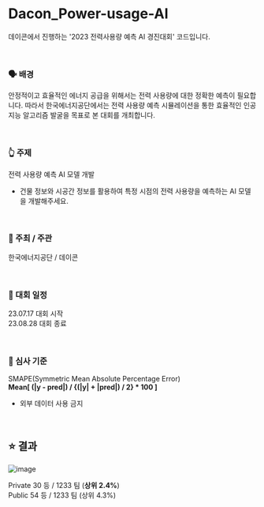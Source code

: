 # Dacon_Power-usage-AI
데이콘에서 진행하는 '2023 전력사용량 예측 AI 경진대회' 코드입니다.

<br> 

### 🗣️ 배경
안정적이고 효율적인 에너지 공급을 위해서는 전력 사용량에 대한 정확한 예측이 필요합니다.
따라서 한국에너지공단에서는 전력 사용량 예측 시뮬레이션을 통한 효율적인 인공지능 알고리즘 발굴을 목표로 본 대회를 개최합니다.

<br>

### 👆 주제
전력 사용량 예측 AI 모델 개발  
- 건물 정보와 시공간 정보를 활용하여 특정 시점의 전력 사용량을 예측하는 AI 모델을 개발해주세요.

<br>

### 🏬 주최 / 주관
한국에너지공단 / 데이콘

<br>

### 📆 대회 일정
23.07.17 대회 시작  
23.08.28 대회 종료

<br>

### 🔎 심사 기준
SMAPE(Symmetric Mean Absolute Percentage Error)  
**Mean[ (|y - pred|) / {(|y| + |pred|) / 2} * 100 ]**
- 외부 데이터 사용 금지

<br>

## ⭐ 결과
![image](https://github.com/12L-zl/Dacon_Power-usage-AI/assets/137811485/d0a059eb-c087-4b10-bdaa-6b9667b73576)
  
Private 30 등 / 1233 팀 (**상위 2.4%**)  
Public  54 등 / 1233 팀 (상위 4.3%)
